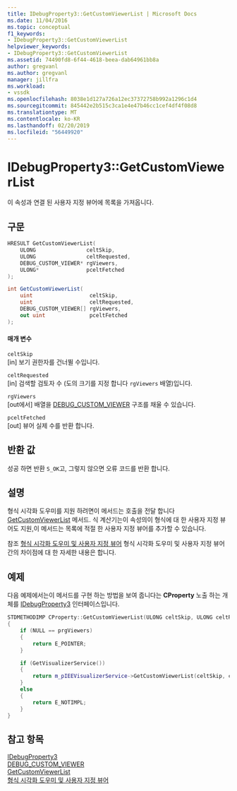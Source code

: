 ```yaml
---
title: IDebugProperty3::GetCustomViewerList | Microsoft Docs
ms.date: 11/04/2016
ms.topic: conceptual
f1_keywords:
- IDebugProperty3::GetCustomViewerList
helpviewer_keywords:
- IDebugProperty3::GetCustomViewerList
ms.assetid: 74490fd8-6f44-4618-beea-dab64961bb8a
author: gregvanl
ms.author: gregvanl
manager: jillfra
ms.workload:
- vssdk
ms.openlocfilehash: 8038e1d127a726a12ec37372758b992a1296c1d4
ms.sourcegitcommit: 845442e2b515c3ca1e4e47b46cc1cef4df4f08d8
ms.translationtype: MT
ms.contentlocale: ko-KR
ms.lasthandoff: 02/20/2019
ms.locfileid: "56449920"
---
```

# <a name="idebugproperty3getcustomviewerlist"></a>IDebugProperty3::GetCustomViewerList
이 속성과 연결 된 사용자 지정 뷰어에 목록을 가져옵니다.

## <a name="syntax"></a>구문

```cpp
HRESULT GetCustomViewerList(
    ULONG                celtSkip,
    ULONG                celtRequested,
    DEBUG_CUSTOM_VIEWER* rgViewers,
    ULONG*               pceltFetched
);
```

```csharp
int GetCustomViewerList(
    uint                  celtSkip,
    uint                  celtRequested,
    DEBUG_CUSTOM_VIEWER[] rgViewers,
    out uint              pceltFetched
);
```

#### <a name="parameters"></a>매개 변수
`celtSkip`  
[in] 보기 권한자를 건너뛸 수입니다.

`celtRequested`  
[in] 검색할 검토자 수 (도의 크기를 지정 합니다 `rgViewers` 배열)입니다.

`rgViewers`  
[out에서] 배열을 [DEBUG_CUSTOM_VIEWER](../../../extensibility/debugger/reference/debug-custom-viewer.md) 구조를 채울 수 있습니다.

`pceltFetched`  
[out] 뷰어 실제 수를 반환 합니다.

## <a name="return-value"></a>반환 값
성공 하면 반환 `S_OK`고, 그렇지 않으면 오류 코드를 반환 합니다.

## <a name="remarks"></a>설명
형식 시각화 도우미를 지원 하려면이 메서드는 호출을 전달 합니다 [GetCustomViewerList](../../../extensibility/debugger/reference/ieevisualizerservice-getcustomviewerlist.md) 메서드. 식 계산기는이 속성의이 형식에 대 한 사용자 지정 뷰어도 지원,이 메서드는 목록에 적절 한 사용자 지정 뷰어를 추가할 수 있습니다.

참조 [형식 시각화 도우미 및 사용자 지정 뷰어](../../../extensibility/debugger/type-visualizer-and-custom-viewer.md) 형식 시각화 도우미 및 사용자 지정 뷰어 간의 차이점에 대 한 자세한 내용은 합니다.

## <a name="example"></a>예제
다음 예제에서는이 메서드를 구현 하는 방법을 보여 줍니다는 **CProperty** 노출 하는 개체를 [IDebugProperty3](../../../extensibility/debugger/reference/idebugproperty3.md) 인터페이스입니다.

```cpp
STDMETHODIMP CProperty::GetCustomViewerList(ULONG celtSkip, ULONG celtRequested, DEBUG_CUSTOM_VIEWER* prgViewers, ULONG* pceltFetched)
{
    if (NULL == prgViewers)
    {
        return E_POINTER;
    }

    if (GetVisualizerService())
    {
        return m_pIEEVisualizerService->GetCustomViewerList(celtSkip, celtRequested, prgViewers, pceltFetched);
    }
    else
    {
        return E_NOTIMPL;
    }
}
```

## <a name="see-also"></a>참고 항목
[IDebugProperty3](../../../extensibility/debugger/reference/idebugproperty3.md)  
[DEBUG_CUSTOM_VIEWER](../../../extensibility/debugger/reference/debug-custom-viewer.md)  
[GetCustomViewerList](../../../extensibility/debugger/reference/ieevisualizerservice-getcustomviewerlist.md)  
[형식 시각화 도우미 및 사용자 지정 뷰어](../../../extensibility/debugger/type-visualizer-and-custom-viewer.md)
